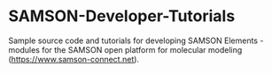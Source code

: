 # SAMSON-Developer-Tutorials
Sample source code and tutorials for developing SAMSON Elements - modules for the SAMSON open platform for molecular modeling (https://www.samson-connect.net). 

